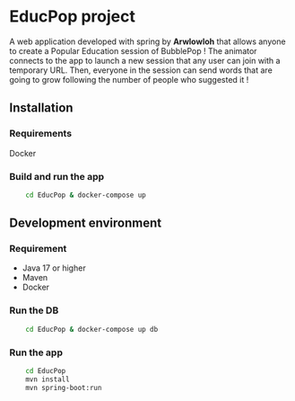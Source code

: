 # EducPop project

A web application developed with spring by **Arwlowloh** that allows anyone to create a Popular Education session of BubblePop !
The animator connects to the app to launch a new session that any user can join with a temporary URL. Then, everyone in the session can send words that are going to grow following the number of people who suggested it !

## Installation

### Requirements

Docker

### Build and run the app

```bash
    cd EducPop & docker-compose up
```

## Development environment

### Requirement

+ Java 17 or higher
+ Maven
+ Docker

### Run the DB

```bash
    cd EducPop & docker-compose up db
```

### Run the app

```bash
    cd EducPop
    mvn install
    mvn spring-boot:run
```